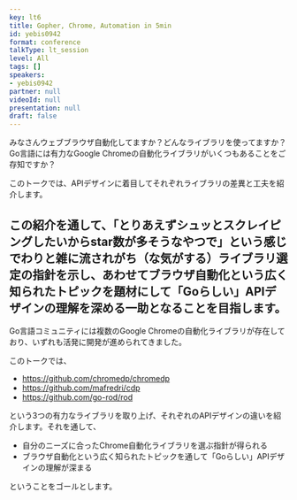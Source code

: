 ```yaml
---
key: lt6
title: Gopher, Chrome, Automation in 5min
id: yebis0942
format: conference
talkType: lt_session
level: All
tags: []
speakers:
- yebis0942
partner: null
videoId: null
presentation: null
draft: false
---
```

みなさんウェブブラウザ自動化してますか？どんなライブラリを使ってますか？Go言語には有力なGoogle Chromeの自動化ライブラリがいくつもあることをご存知ですか？

このトークでは、APIデザインに着目してそれぞれライブラリの差異と工夫を紹介します。

この紹介を通して、「とりあえずシュッとスクレイピングしたいからstar数が多そうなやつで」という感じでわりと雑に流されがち（な気がする）ライブラリ選定の指針を示し、あわせてブラウザ自動化という広く知られたトピックを題材にして「Goらしい」APIデザインの理解を深める一助となることを目指します。
---
Go言語コミュニティには複数のGoogle Chromeの自動化ライブラリが存在しており、いずれも活発に開発が進められてきました。

このトークでは、

* https://github.com/chromedp/chromedp
* https://github.com/mafredri/cdp
* https://github.com/go-rod/rod

という3つの有力なライブラリを取り上げ、それぞれのAPIデザインの違いを紹介します。それを通して、

* 自分のニーズに合ったChrome自動化ライブラリを選ぶ指針が得られる
* ブラウザ自動化という広く知られたトピックを通して「Goらしい」APIデザインの理解が深まる

ということをゴールとします。